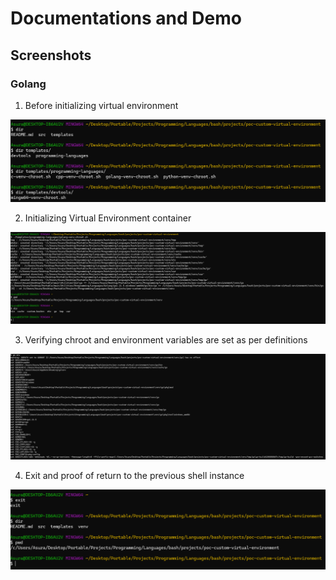 # Documentations and Demo

## Screenshots

### Golang

1. Before initializing virtual environment

![1. Before initializing virtual environment](res/assets/screenshots/demo_case_golang_before_init.png)

2. Initializing Virtual Environment container

![2. Initializing Virtual Environment container](res/assets/screenshots/demo_case_golang_init_venv.png)

3. Verifying chroot and environment variables are set as per definitions

![3. Verifying chroot and environment variables are set as per definitions](res/assets/screenshots/demo_case_golang_venv_chroot_proof.png)

4. Exit and proof of return to the previous shell instance

![4. Exit and proof of return to the previous shell instance](res/assets/screenshots/demo_case_golang_venv_exit.png)


